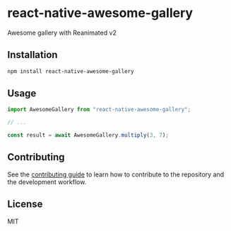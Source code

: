 # react-native-awesome-gallery

Awesome gallery with Reanimated v2

## Installation

```sh
npm install react-native-awesome-gallery
```

## Usage

```js
import AwesomeGallery from "react-native-awesome-gallery";

// ...

const result = await AwesomeGallery.multiply(3, 7);
```

## Contributing

See the [contributing guide](CONTRIBUTING.md) to learn how to contribute to the repository and the development workflow.

## License

MIT
